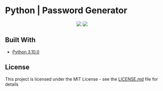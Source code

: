# Python | Password Generator

<p align="center"><a href="https://github.com/CodeHunter00/passgenerator/releases"><img src="https://img.shields.io/github/v/release/CodeHunter00/passgenerator?display_name=tag&label=Release"></a>
  <a href="https://github.com/CodeHunter00/passgenerator"><img src="https://img.shields.io/github/license/CodeHunter00/passgenerator?color=critical&label=License"></a>
</p>

## Built With

* [Python 3.10.0](https://www.python.org/)

## License

This project is licensed under the MIT License - see the [LICENSE.md](LICENSE) file for details
